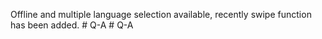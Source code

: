 Offline and multiple language selection available, recently swipe function has been added.
#   Q - A  
 #   Q - A  
 